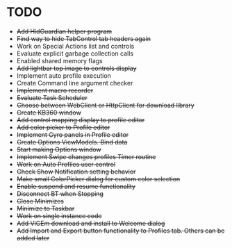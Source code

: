 # TODO

* ~~Add HidGuardian helper program~~
* ~~Find way to hide TabControl tab headers again~~
* Work on Special Actions list and controls
* Evaluate explicit garbage collection calls
* Enabled shared memory flags
* ~~Add lightbar top image to controls display~~
* Implement auto profile execution
* Create Command line argument checker
* ~~Implement macro recorder~~
* ~~Evaluate Task Scheduler~~
* ~~Choose between WebClient or HttpClient for download library~~
* ~~Create KB360 window~~
* ~~Add control mapping display to profile editor~~
* ~~Add color picker to Profile editor~~
* ~~Implement Gyro panels in Profile editor~~
* ~~Create Options ViewModels. Bind data~~
* ~~Start making Options window~~
* ~~Implement Swipe changes profiles Timer routine~~
* ~~Work on Auto Profiles user control~~
* ~~Check Show Notification setting behavior~~
* ~~Make small ColorPicker dialog for custom color selection~~
* ~~Enable suspend and resume functionality~~
* ~~Disconnect BT when Stopping~~
* ~~Close Minimizes~~
* ~~Minimize to Taskbar~~
* ~~Work on single instance code~~
* ~~Add ViGEm download and install to Welcome dialog~~
* ~~Add Import and Export button functionality to Profiles tab. Others can be added later~~

